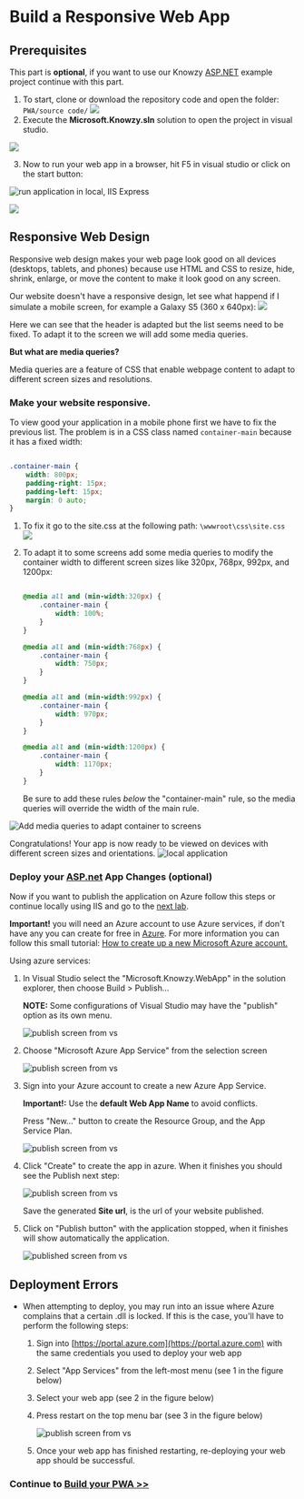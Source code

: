 # Build a Responsive Web App

## Prerequisites

This part is **optional**, if you want to use our Knowzy [ASP.NET](https://www.asp.net/) example project continue with this part.

1. To start, clone or download the repository code and open the folder: `PWA/source code/`
![](/Media/Picture5.jpg)
2. Execute the **Microsoft.Knowzy.sln** solution to open the project in visual studio.

![](/Media/Picture6.jpg)

3. Now to run your web app in a browser, hit F5 in visual studio or click on the start button:

![run application in local, IIS Express](/Media/Picture7.jpg)


![](/Media/Picture8.jpg)

## Responsive Web Design

Responsive web design makes your web page look good on all devices (desktops, tablets, and phones) because use HTML and CSS to resize, hide, shrink, enlarge, or move the content to make it look good on any screen.

Our website doesn't have a responsive design, let see what happend if I simulate a mobile screen, for example a Galaxy S5 (360 x 640px):
![](/Media/Picture9.jpg)

Here we can see that the header is adapted but the list seems need to be fixed. To adapt it to the screen we will add some media queries.

**But what are media queries?**

Media queries are a feature of CSS that enable webpage content to adapt to different screen sizes and resolutions.



### Make your website responsive.

To view good your application in a mobile phone first we have to fix the previous list. The problem is in a CSS class named `container-main` because it has a fixed width:

```css

.container-main {
    width: 800px;
    padding-right: 15px;
    padding-left: 15px;
    margin: 0 auto;
}
```


1. To fix it go to the site.css at the following path: `\wwwroot\css\site.css`
![](/Media/Picture10.jpg)

2. To adapt it to some screens add some media queries to modify the container width to different screen sizes like 320px, 768px, 992px, and 1200px:

    ```css

    @media all and (min-width:320px) {
        .container-main {
            width: 100%;
        }
    }

    @media all and (min-width:768px) {
        .container-main {
            width: 750px;
        }
    }

    @media all and (min-width:992px) {
        .container-main {
            width: 970px;
        }
    }

    @media all and (min-width:1200px) {
        .container-main {
            width: 1170px;
        }
    }
    ```

    Be sure to add these rules *below* the "container-main" rule, so the media queries will override the width of the main rule.

![Add media queries to adapt container to screens](/Media/Picture11.jpg)

Congratulations! Your app is now ready to be viewed on devices with different screen sizes and orientations.
    ![local application](/Media/Picture12.jpg)


### Deploy your [ASP.net](https://www.asp.net/) App Changes (optional)


Now if you want to publish the application on Azure follow this steps or continue locally using IIS and go to the [next lab](lab-part-3.md).

**Important!** you will need an Azure account to use Azure services, if don't have any you can create for free in [Azure](https://azure.microsoft.com/en-us/free/).
For more information you can follow this small tutorial: [How to create up a new Microsoft Azure account.](https://www.acronis.com/en-us/articles/create-microsoft-azure-account/)

Using azure services:

1. In Visual Studio select the "Microsoft.Knowzy.WebApp" in the solution explorer, then choose Build > Publish...

    **NOTE:** Some configurations of Visual Studio may have the "publish" option as its own menu.

    ![publish screen from vs](/Media/Picture13.jpg)

2. Choose "Microsoft Azure App Service" from the selection screen

    ![publish screen from vs](/Media/Picture14.jpg)

3.  Sign into your Azure account to create a new Azure App Service.

    **Important!:** Use the **default Web App Name** to avoid conflicts.

    Press "New..." button to create the Resource Group, and the App Service Plan.

    ![publish screen from vs](/Media/Picture15.jpg)

4. Click "Create" to create the app in azure. When it finishes you should see the Publish next step:

    ![publish screen from vs](/Media/Picture16.jpg)

    Save the generated **Site url**, is the url of your website published.

5. Click on "Publish button" with the application stopped, when it finishes will show automatically the application.

    ![published screen from vs](/Media/Picture1.jpg)


## Deployment Errors
* When attempting to deploy, you may run into an issue where Azure complains that a certain .dll is locked. If this is the case, you'll have to perform the following steps:
    1. Sign into [https://portal.azure.com](https://portal.azure.com) with the same credentials you used to deploy your web app

    2. Select "App Services" from the left-most menu (see 1 in the figure below)

    3. Select your web app (see 2 in the figure below)

    4. Press restart on the top menu bar (see 3 in the figure below)

        ![publish screen from vs](/Media/Picture17.jpg)

    5. Once your web app has finished restarting, re-deploying your web app should be successful.


### Continue to [Build your PWA >> ](lab-part-3.md)
